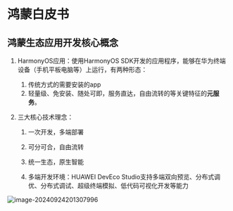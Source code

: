 #  鸿蒙白皮书

## 鸿蒙生态应用开发核心概念

1. HarmonyOS应用：使用HarmonyOS SDK开发的应用程序，能够在华为终端设备（手机平板电脑等）上运行，有两种形态：
   1. 传统方式的需要安装的app
   2. 轻量级、免安装、随处可即，服务直达，自由流转的等关键特征的**元服务**。



2. 三大核心技术理念：

   1. 一次开发，多端部署
   2. 可分可合，自由流转
   3. 统一生态，原生智能

   3. 多端开发环境：HUAWEI DevEco Studio支持多端双向预览、分布式调优、分布式调试、超级终端模拟、低代码可视化开发等能力

![image-20240924201307996](C:\Users\ws\AppData\Roaming\Typora\typora-user-images\image-20240924201307996.png)